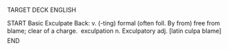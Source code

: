 TARGET DECK
ENGLISH

START
Basic
Exculpate
Back: v. (-ting) formal (often foll. By from) free from blame; clear of a charge.  exculpation n. Exculpatory adj. [latin culpa blame]
END
